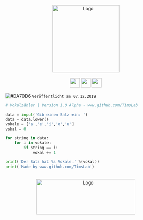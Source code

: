 <div align="center">
  <br>
  <img width="210" height="210" alt="Logo" src="https://i.imgur.com/0zjpP0u.png" />
  <br>


  <br>
   <a href="#" target="_blank">
<img  height="30" weight="30" src="https://image.spreadshirtmedia.net/image-server/v1/mp/designs/137963376,width=178,height=178/discord-logo.png"/>
</a>  
 <a href="#" target="_blank">
<img  height="30" weight="30" src="https://cdn.iconscout.com/icon/free/png-256/youtube-88-227910.png"/>
</a>
 <a href="#" target="_blank">
<img  height="30" weight="30" src="http://i.imgur.com/tXSoThF.png"/>
</a>    
  <br>
 </div>

![#DA70D6](https://placehold.it/15/48D1CC/000000?text=+) `Veröffentlicht am 07.12.2019`  

```python
# Vokalzähler | Version 1.0 Alpha - www.github.com/TimsLab

data = input('Gib einen Satz ein: ')
data = data.lower()
vokale = ['a','e','i','o','u']
vokal = 0

for string in data:
    for i in vokale:
        if string == i:
            vokal += 1

print('Der Satz hat %s Vokale.' %(vokal))
print('Made by www.github.com/TimsLab')
```
<div align="center">
  <br>
  <img width="310" href="https://github.com/TimsLab/vokal-zaehler.git" height="110" alt="Logo" src="https://www.daniel-hauenstein.com/images/weitere_Bilder/download-button-orange.png" />
  <br>

